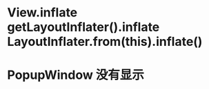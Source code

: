 # View.inflate   getLayoutInflater().inflate   LayoutInflater.from(this).inflate()

# PopupWindow 没有显示



